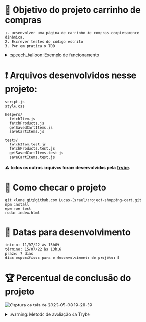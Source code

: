 # :open_book: Objetivo do projeto carrinho de compras

```
1. Desenvolver uma página de carrinho de compras completamente dinâmica.
2. Escrever testes do código escrito
3. Por em pratica o TDD
```

<details>
  <summary>:speech_balloon: Exemplo de funcionamento</summary>
  
![exemplo de funcionamento](https://raw.githubusercontent.com/Lucas-Israel/project-shopping-cart/main/prototipo.gif)
  
</details>

# :heavy_exclamation_mark: Arquivos desenvolvidos nesse projeto:

```
script.js
style.css

helpers/
  fetchItem.js
  fetchProducts.js
  getSavedCartItems.js
  saveCartItems.js
 
tests/
  fetchItem.test.js
  fetchProducts.test.js
  getSavedCartItems.test.js
  saveCartItems.test.js
```

#### :warning: todos os outros arquivos foram desenvolvidos pela [Trybe](https://www.betrybe.com).

# :thinking: Como checar o projeto

```
git clone git@github.com:Lucas-Israel/project-shopping-cart.git
npm install
npm run test
rodar index.html
```

# :calendar: Datas para desenvolvimento

```
início: 11/07/22 às 15h09
término: 15/07/22 às 13h16
prazo: 7 dias
dias específicos para o desenvolvimento do projéto: 5
```

# :trophy: Percentual de conclusão do projeto

![Captura de tela de 2023-05-08 19-28-59](https://user-images.githubusercontent.com/104790267/236951583-2471a00f-4d7b-43fd-b0d2-e0c27e812d8c.png)


<details>
  <summary>:warning: Metodo de avaliação da Trybe</summary>
  
##### A escola de programação [Trybe](https://www.betrybe.com) utiliza um sistema de avaliação baseado na conclusão de requisitos em cada projeto, considerando a porcentagem de conclusão, com um mínimo de 80% dos requisitos obrigatórios, em um prazo regular de no máximo 7 dias, tendo dias específicos para o desenvolvimento do projeto que variam de acordo com a complexidade dele.

##### Não alcançando esse patamar mímino, o aluno entra em recuperação, tendo que entregar 90% dos requisitos obrigatórios mais os bonús, em outros 7 dias, caso o aluno falhe novamente ele é mudado de turma para refazer o conteúdo e projeto, caso falhe após mudar de turma, no mesmo conteúdo/projeto, o aluno é removido do curso.
  
</details>
